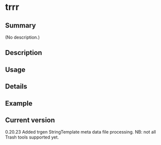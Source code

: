 # trrr

## Summary

(No description.)

## Description

## Usage

## Details

## Example

## Current version

0.20.23 Added trgen StringTemplate meta data file processing. NB: not all Trash tools supported yet.

